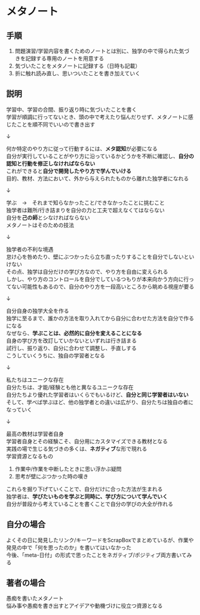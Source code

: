 # メタノート

## 手順

1. 問題演習/学習内容を書くためのノートとは別に、独学の中で得られた気づきを記録する専用のノートを用意する
2. 気づいたことをメタノートに記録する（日時も記載）
3. 折に触れ読み直し、思いついたことを書き加えていく

## 説明

学習中、学習の合間、振り返り時に気づいたことを書く  
学習が順調に行ってないとき、頭の中で考えたり悩んだりせず、メタノートに感じたことを順不同でいいので書き出す

↓

何か特定のやり方に従って行動するには、**メタ認知**が必要になる  
自分が実行していることがやり方に沿っているかどうかを不断に確認し、**自分の認知と行動を修正しなければならない**  
これができると**自分で開発したやり方で学んでいける**  
目的、教材、方法において、外から与えられたものから離れた独学者になれる

↓

学ぶ　→　それまで知らなかったこと/できなかったことに挑むこと  
独学者は難所/行き詰まりを自分の力と工夫で超えなくてはならない  
自分を**己の師**とシなければならない  
メタノートはそのための技法

↓

独学者の不利な境遇  
怠け心を咎めたり、壁にぶつかったら立ち直ったりすることを自分でしないといけない  
その点、独学は自分だけの学び方なので、やり方を自由に変えられる  
しかし、やり方のコントロールを自分でしているつもりが本来向かう方向に行ってない可能性もあるので、自分のやり方を一段高いところから眺める視座が要る

↓

自分自身の独学大全を作る  
独学に至るまで、誰かの方法を取り入れてから自分に合わせた方法を自分で作るになる  
なぜなら、**学ぶことは、必然的に自分を変えることになる**  
自身の学び方を改訂していかないといずれは行き詰まる  
試行し、振り返り、自分に合わせて調整し、手直しする  
こうしていくうちに、独自の学習者となる

↓

私たちはユニークな存在  
自分たちは、才能/経験とも他と異なるユニークな存在  
自分たちより優れた学習者はいくらでもいるけど、**自分と同じ学習者はいない**  
そして、学べば学ぶほど、他の独学者との違いは広がり、自分たちは独自の者になっていく

↓

最高の教材は学習者自身  
学習者自身とその経験こそ、自分用にカスタマイズできる教材となる  
実践の場で生じる気づきの多くは、**ネガティブ**な形で現れる  
学習資源となるもの

1. 作業中/作業を中断したときに思い浮かぶ疑問
2. 思考が壁にぶつかった時の嘆き

これらを掘り下げていくことで、自分だけに合った方法が生まれる  
独学者は、**学びたいものを学ぶと同時に、学び方について学んでいく**  
自分が普段から考えていることを書くことで自分の学びの大全が作れる

## 自分の場合

よくその日に発見したリンク/キーワードをScrapBoxでまとめているが、作業や発見の中で「何を思ったのか」を書いてはいなかった  
今後、「meta-日付」の形式で思ったことをネガティブ/ポジティブ両方書いてみる

## 著者の場合

愚痴を書いたメタノート  
悩み事や愚痴を書き出すとアイデアや動機づけに役立つ資源となる